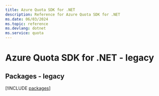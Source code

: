 ```yaml
---
title: Azure Quota SDK for .NET
description: Reference for Azure Quota SDK for .NET
ms.date: 06/03/2024
ms.topic: reference
ms.devlang: dotnet
ms.service: quota
---
```

# Azure Quota SDK for .NET - legacy
## Packages - legacy
[!INCLUDE [packages](quota-index.md)]